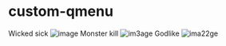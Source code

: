 # custom-qmenu
Wicked sick
![image](https://github.com/user-attachments/assets/88511560-1f84-447c-a713-fe6ded5b7edf)
Monster kill
![im3age](https://github.com/user-attachments/assets/d7928fd9-63f5-4ced-b8e5-4c749cbd8355)
Godlike
![ima22ge](https://github.com/user-attachments/assets/0617cd4a-f0a8-406a-8991-3100e3a31113)

